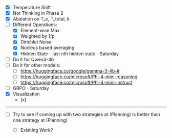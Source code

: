 - [x] Temperature Shift
- [x] Not Thinking in Phase 2
- [x] Abalation on T_e, T_total, k
- [ ] Different Operations:
    - [x] Element-wise Max
    - [x] Weighted by 1/p
    - [x] Dirichlet Noise
    - [x] Nucleus based averaging
    - [x] Hidden State - last nth hidden state - Saturday
- [ ] Do it for Qwen3-4b
- [ ] Do it for other models:
    - [ ] https://huggingface.co/google/gemma-3-4b-it
    - [ ] https://huggingface.co/microsoft/Phi-4-mini-reasoning
    - [ ] https://huggingface.co/microsoft/Phi-4-mini-instruct
- [ ] GRPO - Saturday
- [x] Visualization
    - [x] 
----
- [ ] Try to see if coming up with two strategies at (Planning) is better than one strategy at (Planning)
    - [ ] Exisiting Work?











